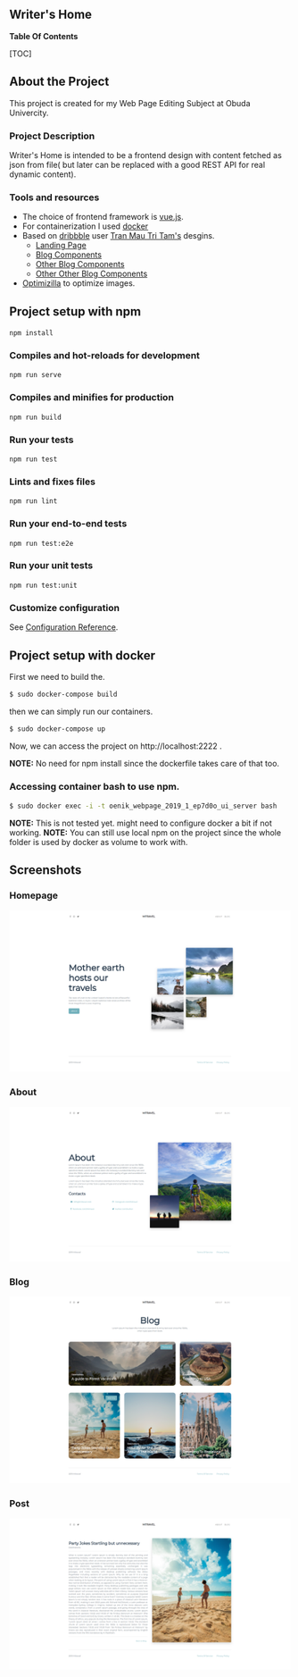 ## Writer's Home  

**Table Of Contents**  

[TOC]

## About the Project
This project is created for my Web Page Editing Subject at Obuda Univercity.
### Project Description
Writer's Home is intended to be a frontend design with content fetched as json from file( but later can be replaced with a good REST API for real dynamic content).

### Tools and resources
 - The choice of frontend framework is [vue.js](https://vuejs.org/).
 - For containerization I used [docker](https://www.docker.com/)
 - Based on [dribbble](https://dribbble.com) user [Tran Mau Tri Tam's](https://dribbble.com/tranmautritam) desgins.
   - [Landing Page](https://dribbble.com/shots/6146897-Mi-Travel-CTA-Free-Download/attachments)
   - [Blog Components](https://dribbble.com/shots/6106369-Mi-Travel-Blog-Style-2-Free-Download/attachments/1309975)
   - [Other Blog Components](https://dribbble.com/shots/6408939-Mass-Stories-Fashion-Sketch-Template)
   - [Other Other Blog Components](https://dribbble.com/shots/6066729-MI-Travel-Blog-Card/attachments/1302457)
 - [Optimizilla](https://imagecompressor.com/) to optimize images.
## Project setup with npm
```
npm install
```

### Compiles and hot-reloads for development
```
npm run serve
```

### Compiles and minifies for production
```
npm run build
```

### Run your tests
```
npm run test
```

### Lints and fixes files
```
npm run lint
```

### Run your end-to-end tests
```
npm run test:e2e
```

### Run your unit tests
```
npm run test:unit
```

### Customize configuration
See [Configuration Reference](https://cli.vuejs.org/config/).

## Project setup with docker

First we need to build the.
```bash
$ sudo docker-compose build
```
then we can simply run our containers.
```bash
$ sudo docker-compose up
```
Now, we can access the project on http://localhost:2222 .

**NOTE:** No need for npm install since the dockerfile takes care of that too.

### Accessing container bash to use npm.
```bash
$ sudo docker exec -i -t oenik_webpage_2019_1_ep7d0o_ui_server bash
```
**NOTE:** This is not tested yet. might need to configure docker a bit if not working.
**NOTE:** You can still use local npm on the project since the whole folder is used by docker as volume to work with.

## Screenshots

### Homepage
![Homepage](./screenshots/homepage.png "Homepage")
### About
![About](./screenshots/about.png "About")
### Blog
![Blog](./screenshots/blog.png "Blog")
### Post
![Post](./screenshots/post.png "Post")
